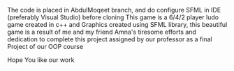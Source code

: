 The code is placed in AbdulMoqeet branch, and do configure SFML in IDE (preferably Visual Studio) before cloning
This game is a 6/4/2 player ludo game created in c++ and Graphics created using SFML library, 
this beautiful game is a result of me and my friend Amna's tiresome efforts and dedication to complete this project assigned by our
professor as a final Project of our OOP course 

Hope You like our work

